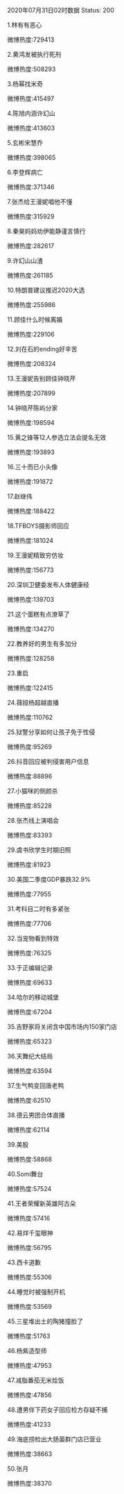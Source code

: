 2020年07月31日02时数据
Status: 200

1.林有有恶心

微博热度:729413

2.黄鸿发被执行死刑

微博热度:508293

3.杨幂找米奇

微博热度:415497

4.陈旭内涵许幻山

微博热度:413603

5.玄彬宋慧乔

微博热度:398065

6.李登辉病亡

微博热度:371346

7.张杰给王漫妮唱他不懂

微博热度:315929

8.秦昊妈妈劝伊能静谨言慎行

微博热度:282617

9.许幻山山渣

微博热度:261185

10.特朗普建议推迟2020大选

微博热度:255986

11.顾佳什么时候离婚

微博热度:229106

12.刘在石的ending好辛苦

微博热度:208324

13.王漫妮告别顾佳钟晓芹

微博热度:207899

14.钟晓芹陈屿分家

微博热度:198594

15.黄之锋等12人参选立法会提名无效

微博热度:193893

16.三十而已小头像

微博热度:191872

17.赵继伟

微博热度:188422

18.TFBOYS摄影师回应

微博热度:181024

19.王漫妮精致穷仿妆

微博热度:156773

20.深圳卫健委发布人体健康经

微博热度:139703

21.这个蛋糕有点潦草了

微博热度:134270

22.教养好的男生有多加分

微博热度:128258

23.重启

微博热度:122415

24.薇娅杨超越直播

微博热度:110762

25.狱警分享如何让孩子免于性侵

微博热度:95269

26.抖音回应被判侵害用户信息

微博热度:88896

27.小猫咪的侧颜杀

微博热度:85228

28.张杰线上演唱会

微博热度:83393

29.虞书欣学生时期旧照

微博热度:81923

30.美国二季度GDP暴跌32.9%

微博热度:77955

31.考科目二时有多紧张

微博热度:77706

32.当宠物看到特效

微博热度:76325

33.于正编辑记录

微博热度:69633

34.哈尔的移动城堡

微博热度:67204

35.吉野家将关闭含中国市场内150家门店

微博热度:65323

36.天舞纪大结局

微博热度:63594

37.生气鸭变回唐老鸭

微博热度:62510

38.德云男团合体直播

微博热度:62114

39.美股

微博热度:58868

40.Somi舞台

微博热度:57524

41.王者荣耀新英雄阿古朵

微博热度:57416

42.易烊千玺眼神

微博热度:56795

43.西卡道歉

微博热度:55306

44.睡觉时被强制开机

微博热度:53569

45.三星堆出土的陶猪撞脸了

微博热度:51763

46.杨紫造型师

微博热度:47953

47.减脂番茄无米烩饭

微博热度:47856

48.遭男伴下药女子回应检方存疑不捕

微博热度:41233

49.海底捞检出大肠菌群门店已营业

微博热度:38663

50.张月

微博热度:38370

